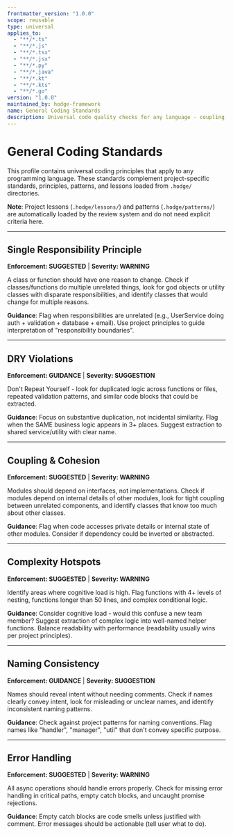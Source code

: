 ```yaml
---
frontmatter_version: "1.0.0"
scope: reusable
type: universal
applies_to:
  - "**/*.ts"
  - "**/*.js"
  - "**/*.tsx"
  - "**/*.jsx"
  - "**/*.py"
  - "**/*.java"
  - "**/*.kt"
  - "**/*.kts"
  - "**/*.go"
version: "1.0.0"
maintained_by: hodge-framework
name: General Coding Standards
description: Universal code quality checks for any language - coupling, SRP, DRY, complexity, naming, error handling
---
```


# General Coding Standards

This profile contains universal coding principles that apply to any programming language. These standards complement project-specific standards, principles, patterns, and lessons loaded from `.hodge/` directories.

**Note**: Project lessons (`.hodge/lessons/`) and patterns (`.hodge/patterns/`) are automatically loaded by the review system and do not need explicit criteria here.

---

## Single Responsibility Principle
**Enforcement: SUGGESTED** | **Severity: WARNING**

A class or function should have one reason to change. Check if classes/functions do multiple unrelated things, look for god objects or utility classes with disparate responsibilities, and identify classes that would change for multiple reasons.

**Guidance**: Flag when responsibilities are unrelated (e.g., UserService doing auth + validation + database + email). Use project principles to guide interpretation of "responsibility boundaries".

---

## DRY Violations
**Enforcement: GUIDANCE** | **Severity: SUGGESTION**

Don't Repeat Yourself - look for duplicated logic across functions or files, repeated validation patterns, and similar code blocks that could be extracted.

**Guidance**: Focus on substantive duplication, not incidental similarity. Flag when the SAME business logic appears in 3+ places. Suggest extraction to shared service/utility with clear name.

---

## Coupling & Cohesion
**Enforcement: SUGGESTED** | **Severity: WARNING**

Modules should depend on interfaces, not implementations. Check if modules depend on internal details of other modules, look for tight coupling between unrelated components, and identify classes that know too much about other classes.

**Guidance**: Flag when code accesses private details or internal state of other modules. Consider if dependency could be inverted or abstracted.

---

## Complexity Hotspots
**Enforcement: SUGGESTED** | **Severity: WARNING**

Identify areas where cognitive load is high. Flag functions with 4+ levels of nesting, functions longer than 50 lines, and complex conditional logic.

**Guidance**: Consider cognitive load - would this confuse a new team member? Suggest extraction of complex logic into well-named helper functions. Balance readability with performance (readability usually wins per project principles).

---

## Naming Consistency
**Enforcement: GUIDANCE** | **Severity: SUGGESTION**

Names should reveal intent without needing comments. Check if names clearly convey intent, look for misleading or unclear names, and identify inconsistent naming patterns.

**Guidance**: Check against project patterns for naming conventions. Flag names like "handler", "manager", "util" that don't convey specific purpose.

---

## Error Handling
**Enforcement: SUGGESTED** | **Severity: WARNING**

All async operations should handle errors properly. Check for missing error handling in critical paths, empty catch blocks, and uncaught promise rejections.

**Guidance**: Empty catch blocks are code smells unless justified with comment. Error messages should be actionable (tell user what to do).
